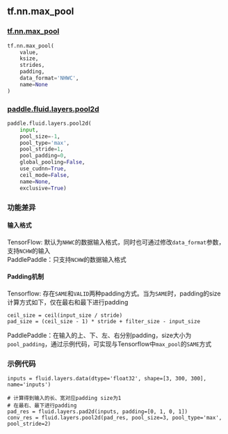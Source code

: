## tf.nn.max_pool

### [tf.nn.max_pool](https://www.tensorflow.org/api_docs/python/tf/nn/max_pool)

``` python
tf.nn.max_pool(
    value,
    ksize,
    strides,
    padding,
    data_format='NHWC',
    name=None
)
```


### [paddle.fluid.layers.pool2d](http://paddlepaddle.org/documentation/docs/en/1.3/api/layers.html#permalink-116-pool2d)
``` python
paddle.fluid.layers.pool2d(
    input, 
    pool_size=-1, 
    pool_type='max', 
    pool_stride=1, 
    pool_padding=0, 
    global_pooling=False, 
    use_cudnn=True, 
    ceil_mode=False, 
    name=None, 
    exclusive=True)
```
### 功能差异

#### 输入格式
TensorFlow: 默认为`NHWC`的数据输入格式，同时也可通过修改`data_format`参数，支持`NCHW`的输入  
PaddlePaddle：只支持`NCHW`的数据输入格式

#### Padding机制

Tensorflow: 存在`SAME`和`VALID`两种padding方式。当为`SAME`时，padding的size计算方式如下，仅在最右和最下进行padding
```
ceil_size = ceil(input_size / stride)
pad_size = (ceil_size - 1) * stride + filter_size - input_size
```
PaddlePaddle：在输入的上、下、左、右分别padding，size大小为`pool_padding`，通过示例代码，可实现与Tensorflow中`max_pool`的`SAME`方式

### 示例代码
```
inputs = fluid.layers.data(dtype='float32', shape=[3, 300, 300], name='inputs')

# 计算得到输入的长、宽对应padding size为1
# 在最右、最下进行padding
pad_res = fluid.layers.pad2d(inputs, padding=[0, 1, 0, 1])
conv_res = fluid.layers.pool2d(pad_res, pool_size=3, pool_type='max', pool_stride=2)
```
